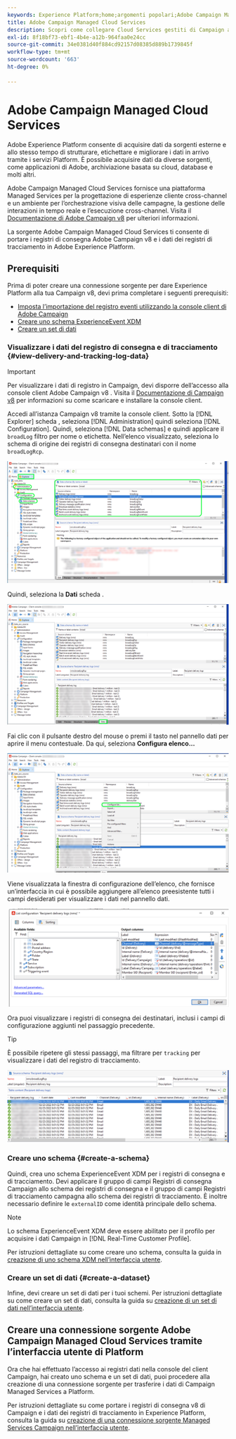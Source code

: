 ```yaml
---
keywords: Experience Platform;home;argomenti popolari;Adobe Campaign Managed Cloud Services;campagna;servizi gestiti per campagne
title: Adobe Campaign Managed Cloud Services
description: Scopri come collegare Cloud Services gestiti di Campaign a Platform utilizzando l’interfaccia utente di
exl-id: 8f18bf73-ebf1-4b4e-a12b-964faa0e24cc
source-git-commit: 34e0381d40f884cd92157d08385d889b1739845f
workflow-type: tm+mt
source-wordcount: '663'
ht-degree: 0%

---
```


# Adobe Campaign Managed Cloud Services

Adobe Experience Platform consente di acquisire dati da sorgenti esterne e allo stesso tempo di strutturare, etichettare e migliorare i dati in arrivo tramite i servizi Platform. È possibile acquisire dati da diverse sorgenti, come applicazioni di Adobe, archiviazione basata su cloud, database e molti altri.

Adobe Campaign Managed Cloud Services fornisce una piattaforma Managed Services per la progettazione di esperienze cliente cross-channel e un ambiente per l’orchestrazione visiva delle campagne, la gestione delle interazioni in tempo reale e l’esecuzione cross-channel. Visita il [Documentazione di Adobe Campaign v8](https://experienceleague.adobe.com/docs/campaign/campaign-v8/campaign-home.html?lang=en) per ulteriori informazioni.

La sorgente Adobe Campaign Managed Cloud Services ti consente di portare i registri di consegna Adobe Campaign v8 e i dati dei registri di tracciamento in Adobe Experience Platform.

## Prerequisiti

Prima di poter creare una connessione sorgente per dare Experience Platform alla tua Campaign v8, devi prima completare i seguenti prerequisiti:

* [Imposta l’importazione del registro eventi utilizzando la console client di Adobe Campaign](#view-delivery-and-tracking-log-data)
* [Creare uno schema ExperienceEvent XDM](#create-a-schema)
* [Creare un set di dati](#create-a-dataset)

### Visualizzare i dati del registro di consegna e di tracciamento {#view-delivery-and-tracking-log-data}

>[!IMPORTANT]
>
>Per visualizzare i dati di registro in Campaign, devi disporre dell’accesso alla console client Adobe Campaign v8 . Visita il [Documentazione di Campaign v8](https://experienceleague.adobe.com/docs/campaign/campaign-v8/deploy/connect.html?lang=en) per informazioni su come scaricare e installare la console client.

Accedi all’istanza Campaign v8 tramite la console client. Sotto la [!DNL Explorer] scheda , seleziona [!DNL Administration] quindi seleziona [!DNL Configuration]. Quindi, seleziona [!DNL Data schemas] e quindi applicare il `broadLog` filtro per nome o etichetta. Nell’elenco visualizzato, seleziona lo schema di origine dei registri di consegna destinatari con il nome `broadLogRcp`.

![La console client Adobe Campaign v8 con la scheda Explorer selezionata, i nodi Amministrazione, Configurazione e Schema dati si sono espansi e filtrano impostati su &quot;ampio&quot;.](./images/campaign/explorer.png)

Quindi, seleziona la **Dati** scheda .

![Console client Adobe Campaign v8 con la scheda dati selezionata.](./images/campaign/data.png)

Fai clic con il pulsante destro del mouse o premi il tasto nel pannello dati per aprire il menu contestuale. Da qui, seleziona **Configura elenco...**

![Console client Adobe Campaign v8 con menu contestuale aperto e opzione Configura elenco selezionata.](./images/campaign/configure.png)

Viene visualizzata la finestra di configurazione dell’elenco, che fornisce un’interfaccia in cui è possibile aggiungere all’elenco preesistente tutti i campi desiderati per visualizzare i dati nel pannello dati.

![Elenco di configurazioni per i registri di consegna dei destinatari che possono essere aggiunte per la visualizzazione.](./images/campaign/list-configuration.png)

Ora puoi visualizzare i registri di consegna dei destinatari, inclusi i campi di configurazione aggiunti nel passaggio precedente.

>[!TIP]
>
>È possibile ripetere gli stessi passaggi, ma filtrare per `tracking` per visualizzare i dati del registro di tracciamento.

![I registri di consegna dei destinatari visualizzati con informazioni sul nome modificato, il canale di consegna, il nome di consegna interno e l’etichetta.](./images/campaign/recipient-delivery-logs.png)

### Creare uno schema {#create-a-schema}

Quindi, crea uno schema ExperienceEvent XDM per i registri di consegna e di tracciamento. Devi applicare il gruppo di campi Registri di consegna Campaign allo schema dei registri di consegna e il gruppo di campi Registri di tracciamento campagna allo schema dei registri di tracciamento. È inoltre necessario definire le `externalID` come identità principale dello schema.

>[!NOTE]
>
>Lo schema ExperienceEvent XDM deve essere abilitato per il profilo per acquisire i dati Campaign in [!DNL Real-Time Customer Profile].

Per istruzioni dettagliate su come creare uno schema, consulta la guida in [creazione di uno schema XDM nell’interfaccia utente](../../../xdm/tutorials/create-schema-ui.md).

### Creare un set di dati {#create-a-dataset}

Infine, devi creare un set di dati per i tuoi schemi. Per istruzioni dettagliate su come creare un set di dati, consulta la guida su [creazione di un set di dati nell’interfaccia utente](../../../catalog/datasets/user-guide.md).

## Creare una connessione sorgente Adobe Campaign Managed Cloud Services tramite l’interfaccia utente di Platform

Ora che hai effettuato l’accesso ai registri dati nella console del client Campaign, hai creato uno schema e un set di dati, puoi procedere alla creazione di una connessione sorgente per trasferire i dati di Campaign Managed Services a Platform.

Per istruzioni dettagliate su come portare i registri di consegna v8 di Campaign e i dati dei registri di tracciamento in Experience Platform, consulta la guida su [creazione di una connessione sorgente Managed Services Campaign nell’interfaccia utente](../../tutorials/ui/create/adobe-applications/campaign.md).
